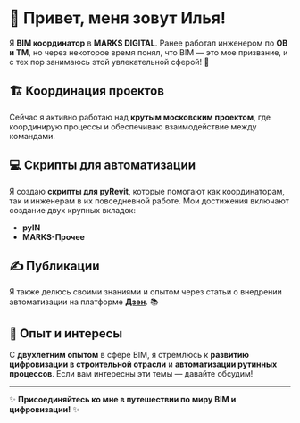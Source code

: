 # 👋 Привет, меня зовут Илья!

Я **BIM координатор** в **MARKS DIGITAL**. Ранее работал инженером по **ОВ и ТМ**, но через некоторое время понял, что BIM — это мое призвание, и с тех пор занимаюсь этой увлекательной сферой! 🚀

## 🏗️ Координация проектов

Сейчас я активно работаю над **крутым московским проектом**, где координирую процессы и обеспечиваю взаимодействие между командами.

## 💻 Скрипты для автоматизации

Я создаю **скрипты для pyRevit**, которые помогают как координаторам, так и инженерам в их повседневной работе. Мои достижения включают создание двух крупных вкладок: 
- **pyIN** 
- **MARKS-Прочее** 

## ✍️ Публикации

Я также делюсь своими знаниями и опытом через статьи о внедрении автоматизации на платформе **[Дзен](https://dzen.ru/bim_in)**. 📚

## 🌱 Опыт и интересы

С **двухлетним опытом** в сфере BIM, я стремлюсь к **развитию цифровизации в строительной отрасли** и **автоматизации рутинных процессов**. Если вам интересны эти темы — давайте обсудим!

---

✨ **Присоединяйтесь ко мне в путешествии по миру BIM и цифровизации!** ✨
